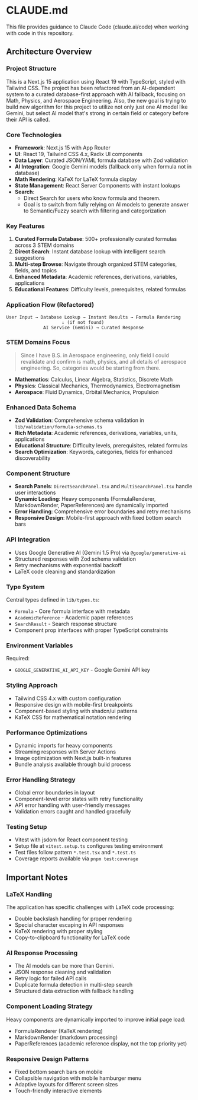 # CLAUDE.md

This file provides guidance to Claude Code (claude.ai/code) when working with code in this repository.

## Architecture Overview

### Project Structure

This is a Next.js 15 application using React 19 with TypeScript, styled with Tailwind CSS. The project has been refactored from an AI-dependent system to a curated database-first approach with AI fallback, focusing on Math, Physics, and Aerospace Engineering. Also, the new goal is trying to build new algorithm for this project to utilize not only just one AI model like Gemini, but select AI model that's strong in certain field or category before their API is called.

### Core Technologies

- **Framework**: Next.js 15 with App Router
- **UI**: React 19, Tailwind CSS 4.x, Radix UI components
- **Data Layer**: Curated JSON/YAML formula database with Zod validation
- **AI Integration**: Google Gemini models (fallback only when formula not in database)
- **Math Rendering**: KaTeX for LaTeX formula display
- **State Management**: React Server Components with instant lookups
- **Search**:
  - Direct Search for users who know formula and theorem.
  - Goal is to switch from fully relying on AI models to generate answer to Semantic/Fuzzy search with filtering and categorization

### Key Features

1. **Curated Formula Database**: 500+ professionally curated formulas across 3 STEM domains
2. **Direct Search**: Instant database lookup with intelligent search suggestions
3. **Multi-step Browse**: Navigate through organized STEM categories, fields, and topics
4. **Enhanced Metadata**: Academic references, derivations, variables, applications
5. **Educational Features**: Difficulty levels, prerequisites, related formulas

### Application Flow (Refactored)

```
User Input → Database Lookup → Instant Results → Formula Rendering
                     ↓ (if not found)
              AI Service (Gemini) → Curated Response
```

### STEM Domains Focus

> Since I have B.S. in Aerospace engineering, only field I could revalidate and confirm is math, physics, and all details of aerospace engineering. So, categories would be starting from there.

- **Mathematics**: Calculus, Linear Algebra, Statistics, Discrete Math
- **Physics**: Classical Mechanics, Thermodynamics, Electromagnetism
- **Aerospace**: Fluid Dynamics, Orbital Mechanics, Propulsion

### Enhanced Data Schema

- **Zod Validation**: Comprehensive schema validation in `lib/validation/formula-schemas.ts`
- **Rich Metadata**: Academic references, derivations, variables, units, applications
- **Educational Structure**: Difficulty levels, prerequisites, related formulas
- **Search Optimization**: Keywords, categories, fields for enhanced discoverability

### Component Structure

- **Search Panels**: `DirectSearchPanel.tsx` and `MultiSearchPanel.tsx` handle user interactions
- **Dynamic Loading**: Heavy components (FormulaRenderer, MarkdownRender, PaperReferences) are dynamically imported
- **Error Handling**: Comprehensive error boundaries and retry mechanisms
- **Responsive Design**: Mobile-first approach with fixed bottom search bars

### API Integration

- Uses Google Generative AI (Gemini 1.5 Pro) via `@google/generative-ai`
- Structured responses with Zod schema validation
- Retry mechanisms with exponential backoff
- LaTeX code cleaning and standardization

### Type System

Central types defined in `lib/types.ts`:

- `Formula` - Core formula interface with metadata
- `AcademicReference` - Academic paper references
- `SearchResult` - Search response structure
- Component prop interfaces with proper TypeScript constraints

### Environment Variables

Required:

- `GOOGLE_GENERATIVE_AI_API_KEY` - Google Gemini API key

### Styling Approach

- Tailwind CSS 4.x with custom configuration
- Responsive design with mobile-first breakpoints
- Component-based styling with shadcn/ui patterns
- KaTeX CSS for mathematical notation rendering

### Performance Optimizations

- Dynamic imports for heavy components
- Streaming responses with Server Actions
- Image optimization with Next.js built-in features
- Bundle analysis available through build process

### Error Handling Strategy

- Global error boundaries in layout
- Component-level error states with retry functionality
- API error handling with user-friendly messages
- Validation errors caught and handled gracefully

### Testing Setup

- Vitest with jsdom for React component testing
- Setup file at `vitest.setup.ts` configures testing environment
- Test files follow pattern `*.test.tsx` and `*.test.ts`
- Coverage reports available via `pnpm test:coverage`

## Important Notes

### LaTeX Handling

The application has specific challenges with LaTeX code processing:

- Double backslash handling for proper rendering
- Special character escaping in API responses
- KaTeX rendering with proper styling
- Copy-to-clipboard functionality for LaTeX code

### AI Response Processing

- The AI models can be more than Gemini.
- JSON response cleaning and validation
- Retry logic for failed API calls
- Duplicate formula detection in multi-step search
- Structured data extraction with fallback handling

### Component Loading Strategy

Heavy components are dynamically imported to improve initial page load:

- FormulaRenderer (KaTeX rendering)
- MarkdownRender (markdown processing)
- PaperReferences (academic reference display, not the top priority yet)

### Responsive Design Patterns

- Fixed bottom search bars on mobile
- Collapsible navigation with mobile hamburger menu
- Adaptive layouts for different screen sizes
- Touch-friendly interactive elements
